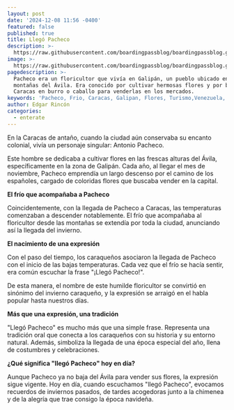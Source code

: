 ```yaml
---
layout: post
date: '2024-12-08 11:56 -0400'
featured: false
published: true
title: Llegó Pacheco
description: >-
  https://raw.githubusercontent.com/boardingpassblog/boardingpassblog.github.io/refs/heads/main/assets/images/Pacheco.jpg
image: >-
  https://raw.githubusercontent.com/boardingpassblog/boardingpassblog.github.io/refs/heads/main/assets/images/Pacheco.jpg
pagedescription: >-
  Pacheco era un floricultor que vivía en Galipán, un pueblo ubicado en las
  montañas del Ávila. Era conocido por cultivar hermosas flores y por bajar a
  Caracas en burro o caballo para venderlas en los mercados.
keywords: 'Pacheco, Frio, Caracas, Galipan, Flores, Turismo,Venezuela, Avila'
author: Edgar Rincón
categories:
  - enterate
---
```

En la Caracas de antaño, cuando la ciudad aún conservaba su encanto colonial, vivía un personaje singular: Antonio Pacheco. 

Este hombre se dedicaba a cultivar flores en las frescas alturas del Ávila, específicamente en la zona de Galipán. Cada año, al llegar el mes de noviembre, Pacheco emprendía un largo descenso por el camino de los españoles, cargado de coloridas flores que buscaba vender en la capital.

**El frío que acompañaba a Pacheco**

Coincidentemente, con la llegada de Pacheco a Caracas, las temperaturas comenzaban a descender notablemente. El frío que acompañaba al floricultor desde las montañas se extendía por toda la ciudad, anunciando así la llegada del invierno.

**El nacimiento de una expresión**

Con el paso del tiempo, los caraqueños asociaron la llegada de Pacheco con el inicio de las bajas temperaturas. Cada vez que el frío se hacía sentir, era común escuchar la frase "¡Llegó Pacheco!". 

De esta manera, el nombre de este humilde floricultor se convirtió en sinónimo del invierno caraqueño, y la expresión se arraigó en el habla popular hasta nuestros días.

**Más que una expresión, una tradición**

"Llegó Pacheco" es mucho más que una simple frase. Representa una tradición oral que conecta a los caraqueños con su historia y su entorno natural. Además, simboliza la llegada de una época especial del año, llena de costumbres y celebraciones.

**¿Qué significa "llegó Pacheco" hoy en día?**

Aunque Pacheco ya no baja del Ávila para vender sus flores, la expresión sigue vigente. Hoy en día, cuando escuchamos "llegó Pacheco", evocamos recuerdos de inviernos pasados, de tardes acogedoras junto a la chimenea y de la alegría que trae consigo la época navideña.
